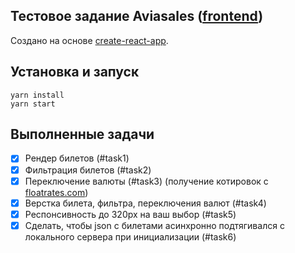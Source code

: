 ## Тестовое задание Aviasales ([frontend](https://aviasales.recruitee.com/o/frontend-developer-js-coffeescript-react%C2%A0redux--aviasalesru))

Создано на основе [create-react-app](https://github.com/facebook/create-react-app).

## Установка и запуск

```
yarn install
yarn start
```

## Выполненные задачи
- [x] Рендер билетов (#task1)
- [x] Фильтрация билетов (#task2)
- [x] Переключение валюты (#task3) (получение котировок с [floatrates.com](http://floatrates.com))
- [x] Верстка билета, фильтра, переключения валют (#task4)
- [x] Респонсивность до 320px на ваш выбор (#task5)
- [x] Сделать, чтобы json с билетами асинхронно подтягивался с локального сервера при инициализации (#task6)
